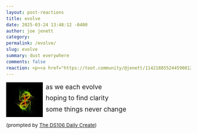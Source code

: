 ```yaml
---
layout: post-reactions
title: evolve
date: 2025-03-24 13:48:12 -0400
author: joe jenett
category: 
permalink: /evolve/
slug: evolve
summary: dust everywhere
comments: false
reaction: <p><a href="https://toot.community/@jenett/114218855244590812#favorited-by-109326597713827183"><img src="https://static.toot.community/cache/accounts/avatars/112/757/571/850/957/359/original/71a15e19bfc75e90.png" alt="" width="48"><br><span style="font-size:.9rem;">Pamela</span></a></p>
---
```

<div style="display:flex;flex-direction:row;">
<img src="/images/evolve.gif" alt="" width="100" style="width:100px;position:relative;float left;margin:0 8px 32px 0;">
<div>
<p style="font-size:1.1rem;margin-top:-2px;line-height:1.75em;">
as we each evolve<br>
hoping to find clarity<br>
some things never change
</p>

</div>
</div>
<p style="font-size:.85rem;margin-top:-18px;">
(prompted by <a href="https://daily.ds106.us/tdc4819/">The DS106 Daily Create</a>)
</p>

<a style="display:none;" href="https://brid.gy/publish/mastodon"><small>(cross-posted to mastodon)</small></a>